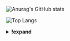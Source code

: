 ![Anurag's GitHub stats](https://github-readme-stats.vercel.app/api?username=darko5r&theme=transparent&show_icons=true&hide_border=true&text_bold=true)

![Top Langs](https://github-readme-stats.vercel.app/api/top-langs/?username=darko5r&layout=compact&theme=transparent&hide_border=true&text_bold=true)

<details>
  <summary style="font-weight: bold;">!expand</summary>
  <div class="content">

    In a building process...

  </div>
</details>

